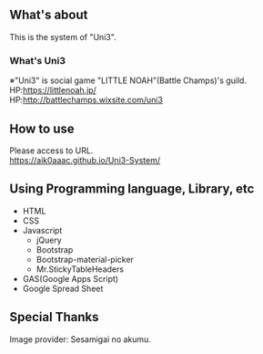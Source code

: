 ## What's about
This is the system of "Uni3".  

### What's Uni3
※"Uni3" is social game "LITTLE NOAH"(Battle Champs)'s guild.  
HP:https://littlenoah.jp/  
HP:http://battlechamps.wixsite.com/uni3  

## How to use
Please access to URL.  
https://aik0aaac.github.io/Uni3-System/  

## Using Programming language, Library, etc
- HTML  
- CSS  
- Javascript  
  - jQuery  
  - Bootstrap  
  - Bootstrap-material-picker  
  - Mr.StickyTableHeaders  
- GAS(Google Apps Script)  
- Google Spread Sheet  

## Special Thanks
Image provider: Sesamigai no akumu.
